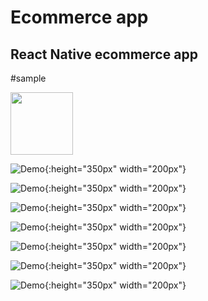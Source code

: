 # Ecommerce app

## React Native ecommerce app

#sample

<img src="src/assets/Screenshot_2020-08-28-15-24-17-456_com.avalis.jpg" width="100" >


![Demo](src/assets/Screenshot_2020-08-28-15-24-27-408_com.avalis.jpg ){:height="350px" width="200px"}

![Demo](src/assets/Screenshot_2020-08-28-15-24-35-465_com.avalis.jpg ){:height="350px" width="200px"}

![Demo](src/assets/Screenshot_2020-08-28-15-24-43-525_com.avalis.jpg ){:height="350px" width="200px"}

![Demo](src/assets/Screenshot_2020-08-28-15-24-55-263_com.avalis.jpg ){:height="350px" width="200px"}

![Demo](src/assets/Screenshot_2020-08-28-15-25-11-270_com.avalis.jpg ){:height="350px" width="200px"}

![Demo](src/assets/Screenshot_2020-08-28-15-25-17-956_com.avalis.jpg ){:height="350px" width="200px"}

![Demo](src/assets/Screenshot_2020-08-28-15-25-30-568_com.avalis.jpg ){:height="350px" width="200px"}



